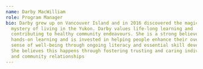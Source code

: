 ```yaml
---
name: Darby MacWilliam
role: Program Manager
bio: Darby grew up on Vancouver Island and in 2016 discovered the magic and
  mystery of living in the Yukon. Darby values life-long learning and
  contributing to healthy community endeavours. She is a strong believer in
  hands-on learning and is invested in helping people enhance their overall
  sense of well-being through ongoing literacy and essential skill development.
  She believes this happens through fostering trusting and caring individual,
  and community relationships
---
```

